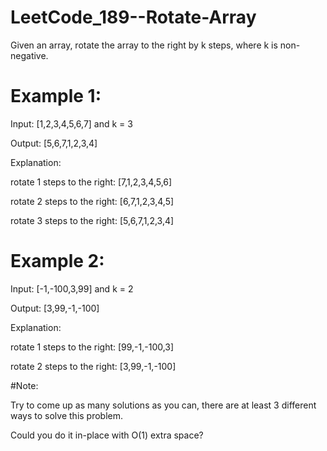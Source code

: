 # LeetCode_189--Rotate-Array

Given an array, rotate the array to the right by k steps, where k is non-negative.

# Example 1:

Input: [1,2,3,4,5,6,7] and k = 3

Output: [5,6,7,1,2,3,4]

Explanation:

rotate 1 steps to the right: [7,1,2,3,4,5,6]

rotate 2 steps to the right: [6,7,1,2,3,4,5]

rotate 3 steps to the right: [5,6,7,1,2,3,4]

# Example 2:

Input: [-1,-100,3,99] and k = 2

Output: [3,99,-1,-100]

Explanation: 

rotate 1 steps to the right: [99,-1,-100,3]

rotate 2 steps to the right: [3,99,-1,-100]

#Note:

Try to come up as many solutions as you can, there are at least 3 different ways to solve this problem.

Could you do it in-place with O(1) extra space?
